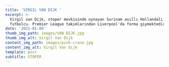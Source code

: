 ```yaml
---
title: 'VIRGIL VAN DIJK '
excerpt: >-
  Virgil van Dijk, stoper mevkisinde oynayan Surinam asıllı Hollandalı millî
  futbolcu. Premier League takımlarından Liverpool'da forma giymektedir.
date: '2021-01-09'
thumb_img_path: images/VAN DIJK.jpg
thumb_img_alt: Virgil Van Dijk
content_img_path: images/pink-crane.jpg
content_img_alt: Virgil Van Dijk
template: post
subtitle: STOPER
---
```

